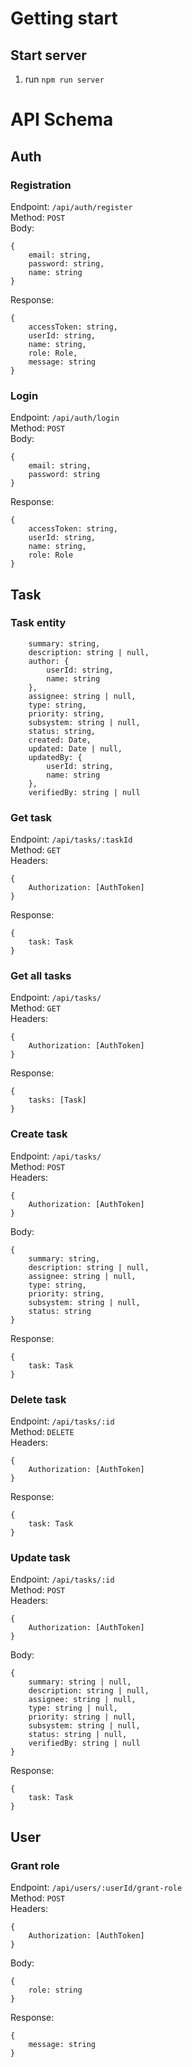 # Getting start
## Start server
1. run `npm run server`

# API Schema
## Auth
### Registration
Endpoint: `/api/auth/register` \
Method: `POST` \
Body: 
```
{
    email: string,
    password: string,
    name: string
}
```
Response:
```
{
    accessToken: string, 
    userId: string, 
    name: string, 
    role: Role, 
    message: string
}
```

### Login
Endpoint: `/api/auth/login` \
Method: `POST` \
Body:
```
{
    email: string,
    password: string
}
```
Response:
```
{
    accessToken: string,
    userId: string,
    name: string,
    role: Role
}
```

## Task
### Task entity
```
    summary: string,
    description: string | null,
    author: {
        userId: string,
        name: string
    },
    assignee: string | null,
    type: string,
    priority: string,
    subsystem: string | null,
    status: string,
    created: Date,
    updated: Date | null,
    updatedBy: {
        userId: string,
        name: string
    },
    verifiedBy: string | null
```

### Get task
Endpoint: `/api/tasks/:taskId` \
Method: `GET` \
Headers:
```
{
    Authorization: [AuthToken]
}
```
Response:
```
{
    task: Task
}
```

### Get all tasks
Endpoint: `/api/tasks/` \
Method: `GET` \
Headers:
```
{
    Authorization: [AuthToken]
}
```
Response:
```
{
    tasks: [Task]
}
```

### Create task
Endpoint: `/api/tasks/` \
Method: `POST` \
Headers:
```
{
    Authorization: [AuthToken]
}
```
Body:
```
{
    summary: string,
    description: string | null,
    assignee: string | null,
    type: string,
    priority: string,
    subsystem: string | null,
    status: string
}
```
Response:
```
{
    task: Task
}
```

### Delete task
Endpoint: `/api/tasks/:id` \
Method: `DELETE` \
Headers:
```
{
    Authorization: [AuthToken]
}
```
Response:
```
{
    task: Task
}
```

### Update task
Endpoint: `/api/tasks/:id` \
Method: `POST` \
Headers:
```
{
    Authorization: [AuthToken]
}
```
Body:
```
{
    summary: string | null,
    description: string | null,
    assignee: string | null,
    type: string | null,
    priority: string | null,
    subsystem: string | null,
    status: string | null,
    verifiedBy: string | null
}
```
Response:
```
{
    task: Task
}
```


## User
### Grant role
Endpoint: `/api/users/:userId/grant-role` \
Method: `POST` \
Headers:
```
{
    Authorization: [AuthToken]
}
```
Body:
```
{
    role: string
}
```
Response:
```
{
    message: string
}
```
